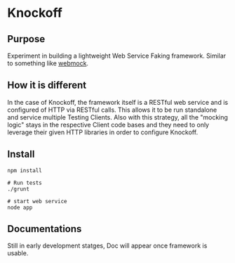 # Knockoff

## Purpose
Experiment in building a lightweight Web Service Faking framework.  Similar to something like [webmock](https://github.com/bblimke/webmock).

## How it is different

In the case of Knockoff, the framework itself is a RESTful web service and is configured of HTTP via RESTful calls.  This allows it to be run standalone and service multiple Testing Clients.
Also with this strategy, all the "mocking logic" stays in the respective Client code bases and they need to only leverage their given HTTP libraries in order to configure Knockoff.

## Install

```
npm install

# Run tests
./grunt

# start web service
node app
```

## Documentations

Still in early development statges, Doc will appear once framework is usable.
